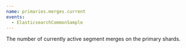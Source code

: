 ```yaml
---
name: primaries.merges.current
events:
  - ElasticsearchCommonSample
---
```


The number of currently active segment merges on the primary shards.